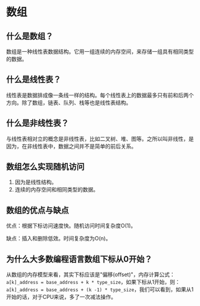 # 数组

## 什么是数组？

数组是一种线性表数据结构。它用一组连续的内存空间，来存储一组具有相同类型的数据。

## 什么是线性表？

线性表是数据排成像一条线一样的结构。每个线性表上的数据最多只有前和后两个方向。除了数组，链表、队列、栈等也是线性表结构。

## 什么是非线性表？

与线性表相对立的概念是非线性表，比如二叉树、堆、图等。之所以叫非线性，是因为，在非线性表中，数据之间并不是简单的前后关系。

## 数组怎么实现随机访问

1. 因为是线性结构。
2. 连续的内存空间和相同类型的数据。

## 数组的优点与缺点

优点：根据下标访问速度快。随机访问时间复杂度O(1)。

缺点：插入和删除低效。时间复杂度为O(n)。

## 为什么大多数编程语言数组下标从0开始？

从数组的内存模型来看，其实下标应该是"偏移(offset)"，内存计算公式：`a[k]_address = base_address + k * type_size`，如果下标从1开始，则：`a[k]_address = base_address + (k -1) * type_size`，我们可以看到，如果从1开始的话，对于CPU来说，多了一次减法操作。
